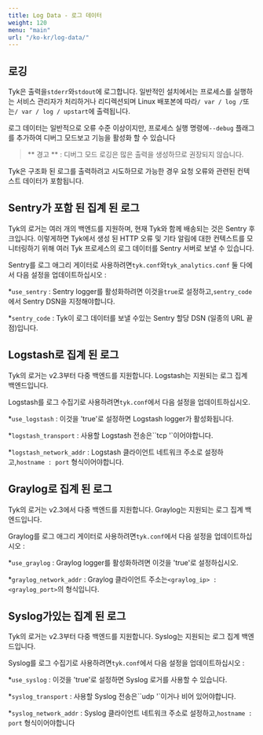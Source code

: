 ```yaml
---
title: Log Data - 로그 데이터
weight: 120
menu: "main"
url: "/ko-kr/log-data/"
---
```


## <a name="logging"> </a> 로깅

Tyk은 출력을`stderr`와`stdout`에 로그합니다. 일반적인 설치에서는 프로세스를 실행하는 서비스 관리자가 처리하거나 리디렉션되며 Linux 배포본에 따라`/ var / log /`또는`/ var / log / upstart`에 출력됩니다.

로그 데이터는 일반적으로 오류 수준 이상이지만, 프로세스 실행 명령에`--debug` 플래그를 추가하여 디버그 모드보고 기능을 활성화 할 수 있습니다

> ** 경고 ** : 디버그 모드 로깅은 많은 출력을 생성하므로 권장되지 않습니다.

Tyk은 구조화 된 로그를 출력하려고 시도하므로 가능한 경우 요청 오류와 관련된 컨텍스트 데이터가 포함됩니다.

## <a name="aggregated-logs-with-sentry"> </a> Sentry가 포함 된 집계 된 로그

Tyk의 로거는 여러 개의 백엔드를 지원하며, 현재 Tyk와 함께 배송되는 것은 Sentry 후크입니다. 이렇게하면 Tyk에서 생성 된 HTTP 오류 및 기타 알림에 대한 컨텍스트를 모니터링하기 위해 여러 Tyk 프로세스의 로그 데이터를 Sentry 서버로 보낼 수 있습니다.

Sentry를 로그 애그리 게이터로 사용하려면`tyk.conf`와`tyk_analytics.conf` 둘 다에서 다음 설정을 업데이트하십시오 :

*`use_sentry` : Sentry logger를 활성화하려면 이것을`true`로 설정하고,`sentry_code`에서 Sentry DSN을 지정해야합니다.

*`sentry_code` : Tyk이 로그 데이터를 보낼 수있는 Sentry 할당 DSN (일종의 URL 끝점)입니다.

## <a name="aggregated-logs-with-logstash"> </a> Logstash로 집계 된 로그

Tyk의 로거는 v2.3부터 다중 백엔드를 지원합니다. Logstash는 지원되는 로그 집계 백엔드입니다.

Logstash를 로그 수집기로 사용하려면`tyk.conf`에서 다음 설정을 업데이트하십시오.

*`use_logstash` : 이것을 'true'로 설정하면 Logstash logger가 활성화됩니다.

*`logstash_transport` : 사용할 Logstash 전송은``tcp '`이어야합니다.

*`logstash_network_addr` : Logstash 클라이언트 네트워크 주소로 설정하고,`hostname : port` 형식이어야합니다.

## <a name="aggregated-logs-with-graylog"> </a> Graylog로 집계 된 로그

Tyk의 로거는 v2.3에서 다중 백엔드를 지원합니다. Graylog는 지원되는 로그 집계 백엔드입니다.

Graylog를 로그 애그리 게이터로 사용하려면`tyk.conf`에서 다음 설정을 업데이트하십시오 :

*`use_graylog` : Graylog logger를 활성화하려면 이것을 'true'로 설정하십시오.

*`graylog_network_addr` : Graylog 클라이언트 주소는`<graylog_ip> : <graylog_port>`의 형식입니다.

## <a name="aggregated-logs-with-syslog"> </a> Syslog가있는 집계 된 로그

Tyk의 로거는 v2.3부터 다중 백엔드를 지원합니다. Syslog는 지원되는 로그 집계 백엔드입니다.

Syslog를 로그 수집기로 사용하려면`tyk.conf`에서 다음 설정을 업데이트하십시오 :

*`use_syslog` : 이것을 'true'로 설정하면 Syslog 로거를 사용할 수 있습니다.

*`syslog_transport` : 사용할 Syslog 전송은``udp '`이거나 비어 있어야합니다.

*`syslog_network_addr` : Syslog 클라이언트 네트워크 주소로 설정하고,`hostname : port` 형식이어야합니다
